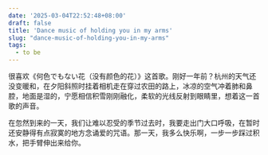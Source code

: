```yaml
---
date: '2025-03-04T22:52:48+08:00'
draft: false
title: 'Dance music of holding you in my arms'
slug: "dance-music-of-holding-you-in-my-arms"
tags:
  - to be
---
```


很喜欢《何色でもない花（没有颜色的花）》这首歌。刚好一年前？杭州的天气还没变暖和，在夕阳斜照时挂着相机走在穿过农田的路上，冰凉的空气冲着肺和鼻腔，地面是湿的，宁愿相信积雪刚刚融化，柔软的光线反射到眼睛里，想着这一首歌的声音。

在忽然到来的一天，我们让难以忍受的季节过去时，我要走出门大口呼吸，在暂时还安静得有点寂寞的地方念诵爱的咒语。那一天，我多么快乐啊，一步一步踩过积水，把手臂伸出来给你。
